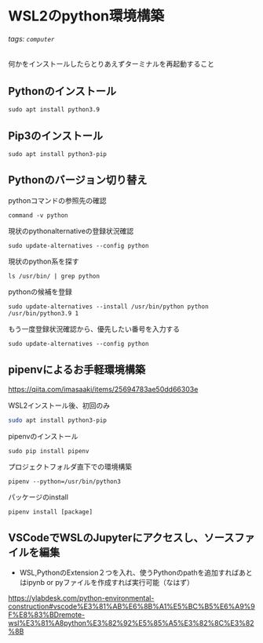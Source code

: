 # WSL2のpython環境構築

###### tags: `computer`

何かをインストールしたらとりあえずターミナルを再起動すること

## Pythonのインストール
```
sudo apt install python3.9
```

## Pip3のインストール
```
sudo apt install python3-pip
```

## Pythonのバージョン切り替え
pythonコマンドの参照先の確認
```
command -v python
```

現状のpythonalternativeの登録状況確認
```
sudo update-alternatives --config python
```

現状のpython系を探す
```
ls /usr/bin/ | grep python
```

pythonの候補を登録
```
sudo update-alternatives --install /usr/bin/python python /usr/bin/python3.9 1
```

もう一度登録状況確認から、優先したい番号を入力する
```
sudo update-alternatives --config python
```

## pipenvによるお手軽環境構築
https://qiita.com/imasaaki/items/25694783ae50dd66303e

WSL2インストール後、初回のみ
```bash
sudo apt install python3-pip
```

pipenvのインストール
```
sudo pip install pipenv
```

プロジェクトフォルダ直下での環境構築
```
pipenv --python=/usr/bin/python3
```

パッケージのinstall
```
pipenv install [package]
```

## VSCodeでWSLのJupyterにアクセスし、ソースファイルを編集
* WSL,PythonのExtension２つを入れ、使うPythonのpathを追加すればあとはipynb or pyファイルを作成すれば実行可能（なはず）

https://ylabdesk.com/python-environmental-construction#vscode%E3%81%AB%E6%8B%A1%E5%BC%B5%E6%A9%9F%E8%83%BDremote-wsl%E3%81%A8python%E3%82%92%E5%85%A5%E3%82%8C%E3%82%8B